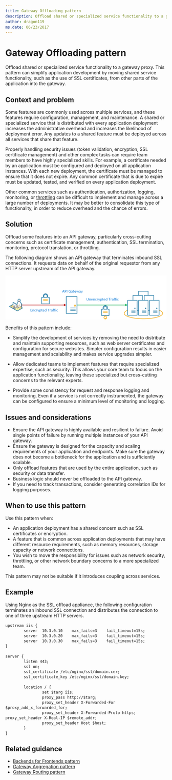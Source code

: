 ```yaml
---
title: Gateway Offloading pattern
description: Offload shared or specialized service functionality to a gateway proxy.
author: dragon119
ms.date: 06/23/2017
---
```


# Gateway Offloading pattern

Offload shared or specialized service functionality to a gateway proxy. This pattern can simplify application development by moving shared service functionality, such as the use of SSL certificates, from other parts of the application into the gateway.

## Context and problem

Some features are commonly used across multiple services, and these features require configuration, management, and maintenance. A shared or specialized service that is distributed with every application deployment increases the administrative overhead and increases the likelihood of deployment error. Any updates to a shared feature must be deployed across all services that share that feature.

Properly handling security issues (token validation, encryption, SSL certificate management) and other complex tasks can require team members to have highly specialized skills. For example, a certificate needed by an application must be configured and deployed on all application instances. With each new deployment, the certificate must be managed to ensure that it does not expire. Any common certificate that is due to expire must be updated, tested, and verified on every application deployment.

Other common services such as authentication, authorization, logging, monitoring, or [throttling](./throttling.md) can be difficult to implement and manage across a large number of deployments. It may be better to consolidate this type of functionality, in order to reduce overhead and the chance of errors.

## Solution

Offload some features into an API gateway, particularly cross-cutting concerns such as certificate management, authentication, SSL termination, monitoring, protocol translation, or throttling. 

The following diagram shows an API gateway that terminates inbound SSL connections. It requests data on behalf of the original requestor from any HTTP server upstream of the API gateway.

 ![](./_images/gateway-offload.png)
 
Benefits of this pattern include:

- Simplify the development of services by removing the need to distribute and maintain supporting resources, such as web server certificates and configuration for secure websites. Simpler configuration results in easier management and scalability and makes service upgrades simpler.

- Allow dedicated teams to implement features that require specialized expertise, such as security. This allows your core team to focus on the application functionality, leaving these specialized but cross-cutting concerns to the relevant experts.

- Provide some consistency for request and response logging and monitoring. Even if a service is not correctly instrumented, the gateway can be configured to ensure a minimum level of monitoring and logging.

## Issues and considerations

- Ensure the API gateway is highly available and resilient to failure. Avoid single points of failure by running multiple instances of your API gateway. 
- Ensure the gateway is designed for the capacity and scaling requirements of your application and endpoints. Make sure the gateway does not become a bottleneck for the application and is sufficiently scalable.
- Only offload features that are used by the entire application, such as security or data transfer.
- Business logic should never be offloaded to the API gateway. 
- If you need to track transactions, consider generating correlation IDs for logging purposes.

## When to use this pattern

Use this pattern when:

- An application deployment has a shared concern such as SSL certificates or encryption.
- A feature that is common across application deployments that may have different resource requirements, such as memory resources, storage capacity or network connections.
- You wish to move the responsibility for issues such as network security, throttling, or other network boundary concerns to a more specialized team.

This pattern may not be suitable if it introduces coupling across services.

## Example

Using Nginx as the SSL offload appliance, the following configuration terminates an inbound SSL connection and distributes the connection to one of three upstream HTTP servers.

```
upstream iis {
    	server  10.3.0.10    max_fails=3 	fail_timeout=15s;
    	server  10.3.0.20    max_fails=3 	fail_timeout=15s;
    	server  10.3.0.30    max_fails=3 	fail_timeout=15s;
}

server {
    	listen 443;
    	ssl on;
    	ssl_certificate /etc/nginx/ssl/domain.cer;
    	ssl_certificate_key /etc/nginx/ssl/domain.key;

    	location / {
            	set $targ iis;
            	proxy_pass http://$targ;
            	proxy_set_header X-Forwarded-For $proxy_add_x_forwarded_for;
            	proxy_set_header X-Forwarded-Proto https;
proxy_set_header X-Real-IP $remote_addr;
            	proxy_set_header Host $host;
    	}
}
```

## Related guidance

- [Backends for Frontends pattern](./backends-for-frontends.md)
- [Gateway Aggregation pattern](./gateway-aggregation.md)
- [Gateway Routing pattern](./gateway-routing.md)

